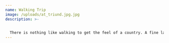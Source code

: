 ```yaml
---
name: Walking Trip
image: /uploads/at_triund.jpg.jpg
description: >-
  

  There is nothing like walking to get the feel of a country. A fine landscape is like a piece of music; it must be taken at the right tempo. Discover memorable sights, stunning lakes, rich culture and heritage by joining us on a guided walking tour
---
```

